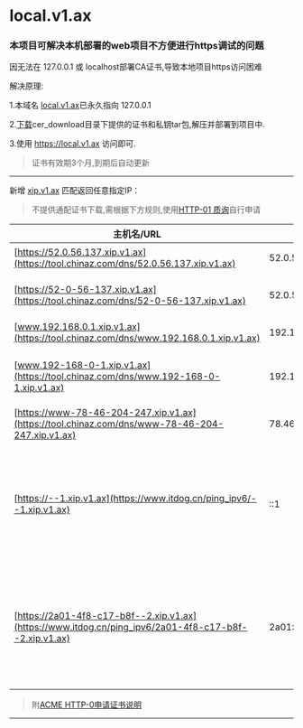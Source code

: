 # local.v1.ax
### 本项目可解决本机部署的web项目不方便进行https调试的问题

因无法在 127.0.0.1 或 localhost部署CA证书,导致本地项目https访问困难

解决原理:

  1.本域名 [local.v1.ax](https://tool.chinaz.com/dns/local.v1.ax)已永久指向 127.0.0.1 
  
  2.[下载](https://v1.ax/local)cer_download目录下提供的证书和私钥tar包,解压并部署到项目中.
  
  3.使用 https://local.v1.ax 访问即可.

  > 证书有效期3个月,到期后自动更新

-----------------------------------
新增 [xip.v1.ax]() 匹配返回任意指定IP：

> 不提供通配证书下载,需根据下方规则,使用[HTTP-01 质询](https://letsencrypt.org/docs/challenge-types/#http-01-challenge)自行申请

|主机名/URL|IP地址|说明|
|---|---|---|
|[https://52.0.56.137.xip.v1.ax](https://tool.chinaz.com/dns/52.0.56.137.xip.v1.ax)	|52.0.56.137	|点分隔符|
|[https://52-0-56-137.xip.v1.ax](https://tool.chinaz.com/dns/52-0-56-137.xip.v1.ax)	|52.0.56.137	|破折号分隔符|
|[www.192.168.0.1.xip.v1.ax](https://tool.chinaz.com/dns/www.192.168.0.1.xip.v1.ax)	|192.168.0.1	|子域名|
|[www.192-168-0-1.xip.v1.ax](https://tool.chinaz.com/dns/www.192-168-0-1.xip.v1.ax)	|192.168.0.1	|子域名 + 破折号|
|[https://www-78-46-204-247.xip.v1.ax](https://tool.chinaz.com/dns/www-78-46-204-247.xip.v1.ax)	|78.46.204.247	|dash 前缀|
|[https://--1.xip.v1.ax](https://www.itdog.cn/ping_ipv6/--1.xip.v1.ax)	|::1	|IPv6 — 始终使用破折号，不要使用点|
|[https://2a01-4f8-c17-b8f--2.xip.v1.ax](https://www.itdog.cn/ping_ipv6/2a01-4f8-c17-b8f--2.xip.v1.ax)	|2a01:4f8:c17:b8f::2	|IPv6 — 始终使用破折号，不要使用点|

> 附[ACME HTTP-0申请证书说明](https://github.com/acmesh-official/acme.sh/wiki/%E8%AF%B4%E6%98%8E#1-http-%E6%96%B9%E5%BC%8F%E9%9C%80%E8%A6%81%E5%9C%A8%E4%BD%A0%E7%9A%84%E7%BD%91%E7%AB%99%E6%A0%B9%E7%9B%AE%E5%BD%95%E4%B8%8B%E6%94%BE%E7%BD%AE%E4%B8%80%E4%B8%AA%E6%96%87%E4%BB%B6-%E6%9D%A5%E9%AA%8C%E8%AF%81%E4%BD%A0%E7%9A%84%E5%9F%9F%E5%90%8D%E6%89%80%E6%9C%89%E6%9D%83%E5%AE%8C%E6%88%90%E9%AA%8C%E8%AF%81-%E7%84%B6%E5%90%8E%E5%B0%B1%E5%8F%AF%E4%BB%A5%E7%94%9F%E6%88%90%E8%AF%81%E4%B9%A6%E4%BA%86)
------------------------------------------------------
